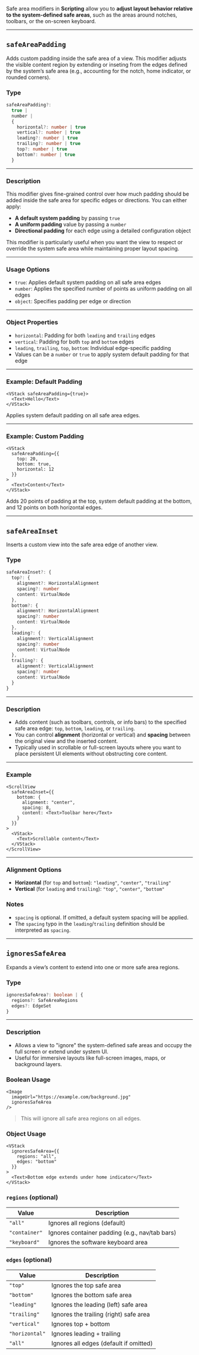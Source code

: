 Safe area modifiers in **Scripting** allow you to **adjust layout behavior relative to the system-defined safe areas**, such as the areas around notches, toolbars, or the on-screen keyboard.

---

## `safeAreaPadding`

Adds custom padding inside the safe area of a view. This modifier adjusts the visible content region by extending or inseting from the edges defined by the system’s safe area (e.g., accounting for the notch, home indicator, or rounded corners).

### Type

```ts
safeAreaPadding?: 
  true | 
  number | 
  {
    horizontal?: number | true
    vertical?: number | true
    leading?: number | true
    trailing?: number | true
    top?: number | true
    bottom?: number | true
  }
```

---

### Description

This modifier gives fine-grained control over how much padding should be added inside the safe area for specific edges or directions. You can either apply:

* **A default system padding** by passing `true`
* **A uniform padding** value by passing a `number`
* **Directional padding** for each edge using a detailed configuration object

This modifier is particularly useful when you want the view to respect or override the system safe area while maintaining proper layout spacing.

---

### Usage Options

* `true`: Applies default system padding on all safe area edges
* `number`: Applies the specified number of points as uniform padding on all edges
* `object`: Specifies padding per edge or direction

---

### Object Properties

* `horizontal`: Padding for both `leading` and `trailing` edges
* `vertical`: Padding for both `top` and `bottom` edges
* `leading`, `trailing`, `top`, `bottom`: Individual edge-specific padding
* Values can be a `number` or `true` to apply system default padding for that edge

---

### Example: Default Padding

```tsx
<VStack safeAreaPadding={true}>
  <Text>Hello</Text>
</VStack>
```

Applies system default padding on all safe area edges.

---

### Example: Custom Padding

```tsx
<VStack
  safeAreaPadding={{
    top: 20,
    bottom: true,
    horizontal: 12
  }}
>
  <Text>Content</Text>
</VStack>
```

Adds 20 points of padding at the top, system default padding at the bottom, and 12 points on both horizontal edges.

---

## `safeAreaInset`

Inserts a custom view into the safe area edge of another view.

### Type

```ts
safeAreaInset?: {
  top?: {
    alignment?: HorizontalAlignment
    spacing?: number
    content: VirtualNode
  },
  bottom?: {
    alignment?: HorizontalAlignment
    spacing?: number
    content: VirtualNode
  },
  leading?: {
    alignment?: VerticalAlignment
    spacing?: number
    content: VirtualNode
  },
  trailing?: {
    alignment?: VerticalAlignment
    spacing?: number
    content: VirtualNode
  }
}
```

---

### Description

* Adds content (such as toolbars, controls, or info bars) to the specified safe area edge: `top`, `bottom`, `leading`, or `trailing`.
* You can control **alignment** (horizontal or vertical) and **spacing** between the original view and the inserted content.
* Typically used in scrollable or full-screen layouts where you want to place persistent UI elements without obstructing core content.

---

### Example

```tsx
<ScrollView
  safeAreaInset={{
    bottom: {
      alignment: "center",
      spacing: 8,
      content: <Text>Toolbar here</Text>
    }
  }}
>
  <VStack>
    <Text>Scrollable content</Text>
  </VStack>
</ScrollView>
```

---

### Alignment Options

* **Horizontal** (for `top` and `bottom`): `"leading"`, `"center"`, `"trailing"`
* **Vertical** (for `leading` and `trailing`): `"top"`, `"center"`, `"bottom"`

### Notes

* `spacing` is optional. If omitted, a default system spacing will be applied.
* The `spacing` typo in the `leading`/`trailing` definition should be interpreted as `spacing`.

---

## `ignoresSafeArea`

Expands a view’s content to extend into one or more safe area regions.

### Type

```ts
ignoresSafeArea?: boolean | {
  regions?: SafeAreaRegions
  edges?: EdgeSet
}
```

---

### Description

* Allows a view to "ignore" the system-defined safe areas and occupy the full screen or extend under system UI.
* Useful for immersive layouts like full-screen images, maps, or background layers.

### Boolean Usage

```tsx
<Image
  imageUrl="https://example.com/background.jpg"
  ignoresSafeArea
/>
```

> This will ignore all safe area regions on all edges.

### Object Usage

```tsx
<VStack
  ignoresSafeArea={{
    regions: "all",
    edges: "bottom"
  }}
>
  <Text>Bottom edge extends under home indicator</Text>
</VStack>
```

### `regions` (optional)

| Value         | Description                                    |
| ------------- | ---------------------------------------------- |
| `"all"`       | Ignores all regions (default)                  |
| `"container"` | Ignores container padding (e.g., nav/tab bars) |
| `"keyboard"`  | Ignores the software keyboard area             |

### `edges` (optional)

| Value          | Description                            |
| -------------- | -------------------------------------- |
| `"top"`        | Ignores the top safe area              |
| `"bottom"`     | Ignores the bottom safe area           |
| `"leading"`    | Ignores the leading (left) safe area   |
| `"trailing"`   | Ignores the trailing (right) safe area |
| `"vertical"`   | Ignores top + bottom                   |
| `"horizontal"` | Ignores leading + trailing             |
| `"all"`        | Ignores all edges (default if omitted) |
